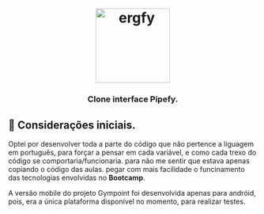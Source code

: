 <h1 align="center">
  <img alt="ergfy" title="ergfy" src="https://i.ibb.co/jkp3CTs/Captura-de-tela-de-2019-12-17-08-42-00.png" width="150px" />
</h1>

<h3 align="center">
  Clone interface Pipefy.
</h3>

## 🚀 Considerações iniciais.

Optei por desenvolver toda a parte do código que não pertence a liguagem em português, para forçar a pensar em cada variável, e como cada trexo do código se comportaria/funcionaria. para não me sentir que estava apenas copiando o código das aulas. pegar com mais facilidade o funcinamento das tecnologias envolvidas no **Bootcamp**.

A versão mobile do projeto Gympoint foi desenvolvida apenas para andróid, pois, era a única plataforma disponível no momento, para realizar testes.

